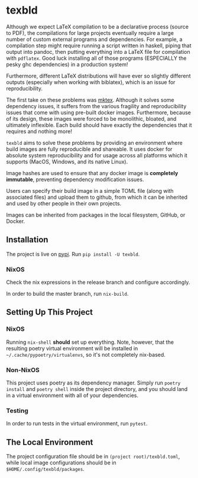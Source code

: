 # texbld

Although we expect LaTeX compilation to be a declarative process (source to
PDF), the compilations for large projects eventually require a large number of
custom external programs and dependencies. For example, a compilation step might
require running a script written in haskell, piping that output into pandoc,
then putting everything into a LaTeX file for compilation with `pdflatex`. Good
luck installing all of those programs (ESPECIALLY the pesky ghc dependencies) in
a production system!

Furthermore, different LaTeX distributions will have ever so slightly different
outputs (especially when working with biblatex), which is an issue for
reproducibility.

The first take on these problems was
[mktex](https://github.com/junikimm717/mktex). Although it solves some
dependency issues, it suffers from the various fragility and reproducibility
issues that come with using pre-built docker images. Furthermore, because of its
design, these images were forced to be monolithic, bloated, and ultimately
inflexible. Each build should have exactly the dependencies that it requires
and nothing more!

`texbld` aims to solve these problems by providing an environment where build images
are fully reproducible and shareable. It uses docker for absolute system
reproducibility and for usage across all platforms which it supports (MacOS,
Windows, and its native Linux).

Image hashes are used to ensure that any docker image is **completely immutable**,
preventing dependency modification issues.

Users can specify their build image in a simple TOML file (along with associated
files) and upload them to github, from which it can be inherited and used by
other people in their own projects.

Images can be inherited from packages in the local filesystem, GitHub, or Docker.

## Installation

The project is live on [pypi](https://pypi.org/project/texbld/).
Run `pip install -U texbld`.

### NixOS

Check the nix expressions in the release branch and configure accordingly.

In order to build the master branch, run `nix-build`.

## Setting Up This Project

### NixOS

Running `nix-shell` **should** set up everything. Note, however, that the
resulting poetry virtual environment will be installed in
`~/.cache/pypoetry/virtualenvs`, so it's not completely nix-based.

### Non-NixOS

This project uses poetry as its dependency manager. Simply run `poetry install`
and `poetry shell` inside the project directory, and you should land in a
virtual environment with all of your dependencies.

### Testing

In order to run tests in the virtual environment, run `pytest`.

## The Local Environment

The project configuration file should be in `(project root)/texbld.toml`, while
local image configurations should be in `$HOME/.config/texbld/packages`.

